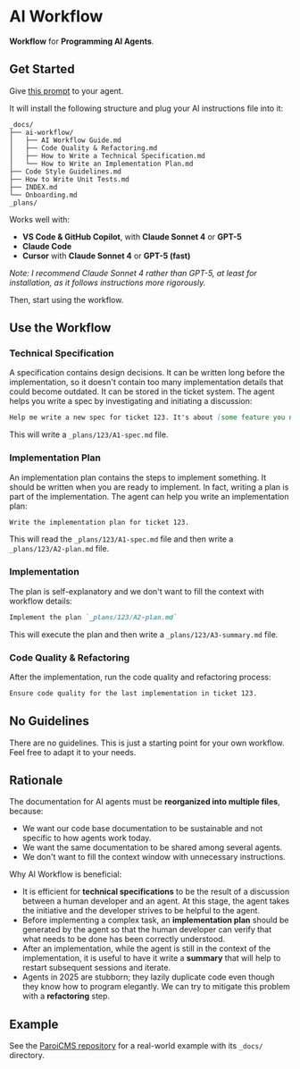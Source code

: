 # AI Workflow

**Workflow** for **Programming AI Agents**.

## Get Started

Give [this prompt](https://raw.githubusercontent.com/paleo/ai-workflow/refs/heads/main/bootstrap.md) to your agent.

It will install the following structure and plug your AI instructions file into it:

```text
_docs/
├── ai-workflow/
│   ├── AI Workflow Guide.md
│   ├── Code Quality & Refactoring.md
│   ├── How to Write a Technical Specification.md
│   └── How to Write an Implementation Plan.md
├── Code Style Guidelines.md
├── How to Write Unit Tests.md
├── INDEX.md
└── Onboarding.md
_plans/
```

Works well with:

- **VS Code & GitHub Copilot**, with **Claude Sonnet 4** or **GPT-5**
- **Claude Code**
- **Cursor** with **Claude Sonnet 4** or **GPT-5 (fast)**

_Note: I recommend Claude Sonnet 4 rather than GPT-5, at least for installation, as it follows instructions more rigorously._

Then, start using the workflow.

## Use the Workflow

### Technical Specification

A specification contains design decisions. It can be written long before the implementation, so it doesn't contain too many implementation details that could become outdated. It can be stored in the ticket system. The agent helps you write a spec by investigating and initiating a discussion:

```markdown
Help me write a new spec for ticket 123. It's about [some feature you need]
```

This will write a `_plans/123/A1-spec.md` file.

### Implementation Plan

An implementation plan contains the steps to implement something. It should be written when you are ready to implement. In fact, writing a plan is part of the implementation. The agent can help you write an implementation plan:

```markdown
Write the implementation plan for ticket 123.
```

This will read the `_plans/123/A1-spec.md` file and then write a `_plans/123/A2-plan.md` file.

### Implementation

The plan is self-explanatory and we don't want to fill the context with workflow details:

```markdown
Implement the plan `_plans/123/A2-plan.md`
```

This will execute the plan and then write a `_plans/123/A3-summary.md` file.

### Code Quality & Refactoring

After the implementation, run the code quality and refactoring process:

```markdown
Ensure code quality for the last implementation in ticket 123.
```

## No Guidelines

There are no guidelines. This is just a starting point for your own workflow. Feel free to adapt it to your needs.

## Rationale

The documentation for AI agents must be **reorganized into multiple files**, because:

- We want our code base documentation to be sustainable and not specific to how agents work today.
- We want the same documentation to be shared among several agents.
- We don't want to fill the context window with unnecessary instructions.

Why AI Workflow is beneficial:

- It is efficient for **technical specifications** to be the result of a discussion between a human developer and an agent. At this stage, the agent takes the initiative and the developer strives to be helpful to the agent.
- Before implementing a complex task, an **implementation plan** should be generated by the agent so that the human developer can verify that what needs to be done has been correctly understood.
- After an implementation, while the agent is still in the context of the implementation, it is useful to have it write a **summary** that will help to restart subsequent sessions and iterate.
- Agents in 2025 are stubborn; they lazily duplicate code even though they know how to program elegantly. We can try to mitigate this problem with a **refactoring** step.

## Example

See the [ParoiCMS repository](https://gitlab.com/paroi/opensource/paroicms/) for a real-world example with its `_docs/` directory.
